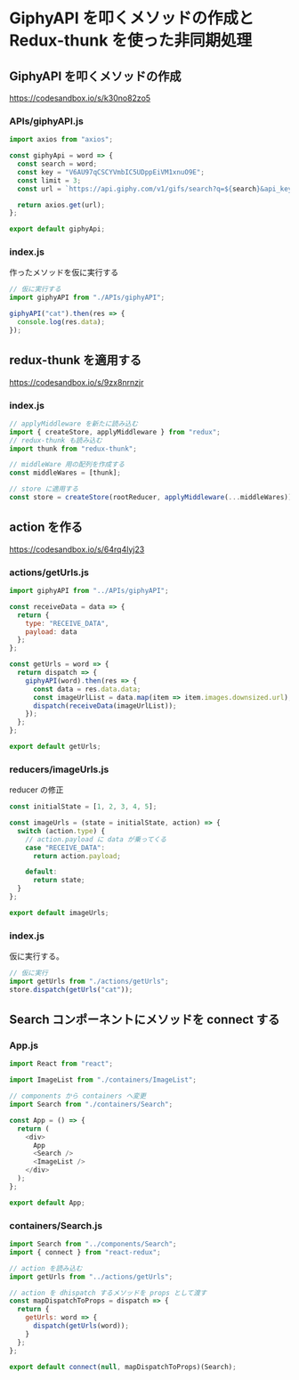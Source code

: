 # GiphyAPI を叩くメソッドの作成と Redux-thunk を使った非同期処理

## GiphyAPI を叩くメソッドの作成

https://codesandbox.io/s/k30no82zo5

### APIs/giphyAPI.js

```js
import axios from "axios";

const giphyApi = word => {
  const search = word;
  const key = "V6AU97qCSCYVmbIC5UDppEiVM1xnuO9E";
  const limit = 3;
  const url = `https://api.giphy.com/v1/gifs/search?q=${search}&api_key=${key}&limit=${limit}`;

  return axios.get(url);
};

export default giphyApi;

```

### index.js

作ったメソッドを仮に実行する

```js
// 仮に実行する
import giphyAPI from "./APIs/giphyAPI";

giphyAPI("cat").then(res => {
  console.log(res.data);
});

```

## redux-thunk を適用する

https://codesandbox.io/s/9zx8nrnzjr

### index.js

```js
// applyMiddleware を新たに読み込む
import { createStore, applyMiddleware } from "redux";
// redux-thunk も読み込む
import thunk from "redux-thunk";

// middleWare 用の配列を作成する
const middleWares = [thunk];

// store に適用する
const store = createStore(rootReducer, applyMiddleware(...middleWares));

```

## action を作る

https://codesandbox.io/s/64rq4lyj23

### actions/getUrls.js

```js
import giphyAPI from "../APIs/giphyAPI";

const receiveData = data => {
  return {
    type: "RECEIVE_DATA",
    payload: data
  };
};

const getUrls = word => {
  return dispatch => {
    giphyAPI(word).then(res => {
      const data = res.data.data;
      const imageUrlList = data.map(item => item.images.downsized.url);
      dispatch(receiveData(imageUrlList));
    });
  };
};

export default getUrls;

```

### reducers/imageUrls.js

reducer の修正

```js
const initialState = [1, 2, 3, 4, 5];

const imageUrls = (state = initialState, action) => {
  switch (action.type) {
    // action.payload に data が乗ってくる
    case "RECEIVE_DATA":
      return action.payload;

    default:
      return state;
  }
};

export default imageUrls;

```

### index.js

仮に実行する。

```js
// 仮に実行
import getUrls from "./actions/getUrls";
store.dispatch(getUrls("cat"));

```

## Search コンポーネントにメソッドを connect する

### App.js

```js
import React from "react";

import ImageList from "./containers/ImageList";

// components から containers へ変更
import Search from "./containers/Search";

const App = () => {
  return (
    <div>
      App
      <Search />
      <ImageList />
    </div>
  );
};

export default App;

```

### containers/Search.js

```js
import Search from "../components/Search";
import { connect } from "react-redux";

// action を読み込む
import getUrls from "../actions/getUrls";

// action を dhispatch するメソッドを props として渡す
const mapDispatchToProps = dispatch => {
  return {
    getUrls: word => {
      dispatch(getUrls(word));
    }
  };
};

export default connect(null, mapDispatchToProps)(Search);

```

